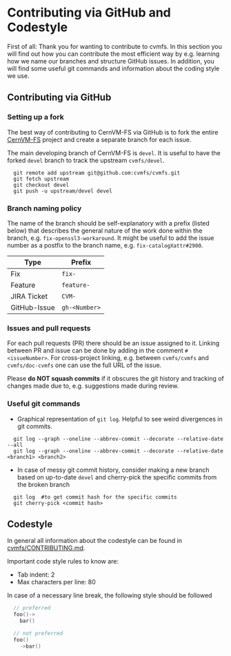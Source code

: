 # Contributing via GitHub and Codestyle

First of all: Thank you for wanting to contribute to cvmfs.
In this section you will find out how you can contribute the most efficient way by e.g. learning how we name our branches and structure GitHub issues. 
In addition, you will find some useful git commands and information about the coding style we use. 

## Contributing via GitHub

### Setting up a fork

The best way of contributing to CernVM-FS via GitHub is to fork the entire [CernVM-FS](https://github.com/cvmfs/cvmfs) project and create a separate branch for each issue.

The main developing branch of CernVM-FS is `devel`.
It is useful to have the forked `devel` branch to track the upstream `cvmfs/devel`.

```
  git remote add upstream git@github.com:cvmfs/cvmfs.git
  git fetch upstream
  git checkout devel
  git push -u upstream/devel devel
```


### Branch naming policy

The name of the branch should be self-explanatory with a prefix (listed below) that describes the general nature of the work done within the branch, e.g. `fix-openssl3-workaround`.
It might be useful to add the issue number as a postfix to the branch name, e.g. `fix-catalogXattr#2900`.

|Type|Prefix|
|--|--|
|Fix|`fix-`|
|Feature|`feature-`|
|JIRA Ticket| `CVM-`|
|GitHub-Issue| `gh-<Number>`|

### Issues and pull requests

For each pull requests (PR) there should be an issue assigned to it.
Linking between PR and issue can be done by adding in the comment `#<issueNumber>`.
For cross-project linking, e.g. between `cvmfs/cvmfs` and `cvmfs/doc-cvmfs` one can use the full URL of the issue.

Please **do NOT squash commits** if it obscures the git history and tracking of changes made due to, e.g. suggestions made during review.


### Useful git commands

- Graphical representation of `git log`. Helpful to see weird divergences in git commits.

```
  git log --graph --oneline --abbrev-commit --decorate --relative-date --all
  git log --graph --oneline --abbrev-commit --decorate --relative-date <branch1> <branch2>
```

- In case of messy git commit history, consider making a new branch based on up-to-date `devel` and cherry-pick the specific commits from the broken branch

```
  git log  #to get commit hash for the specific commits
  git cherry-pick <commit hash>
```


## Codestyle

In general all information about the codestyle can be found in [cvmfs/CONTRIBUTING.md](https://github.com/cvmfs/cvmfs/blob/devel/CONTRIBUTING.md).

Important code style rules to know are:

- Tab indent: 2
- Max characters per line: 80

In case of a necessary line break, the following style should be followed
```c++
  // preferred
  foo()-> 
    bar()

  // not preferred
  foo()
    ->bar()
```

